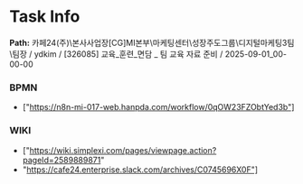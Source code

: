 # Task Info

**Path:** 카페24(주)\본사사업장\[CG]MI본부\마케팅센터\성장주도그룹\디지털마케팅3팀\팀장 / ydkim / [326085] 교육_훈련_면담 _ 팀 교육 자료 준비 / 2025-09-01_00-00-00

### BPMN
- ["https://n8n-mi-017-web.hanpda.com/workflow/0qOW23FZObtYed3b"]

### WIKI
- ["https://wiki.simplexi.com/pages/viewpage.action?pageId=2589889871"
- "https://cafe24.enterprise.slack.com/archives/C0745696X0F"]

